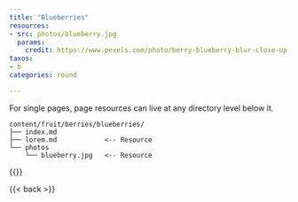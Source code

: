 ```yaml
---
title: "Blueberries"
resources:
- src: photos/blueberry.jpg
  params:
    credit: https://www.pexels.com/photo/berry-blueberry-blur-close-up-440122/
taxos:
- b
categories: round

---
```


For single pages, page resources can live at any directory level below it.

```
content/fruit/berries/blueberries/
├── index.md
├── lorem.md            <-- Resource
└── photos
    └── blueberry.jpg   <-- Resource
```
{{<pageresources>}}

{{< back >}}
